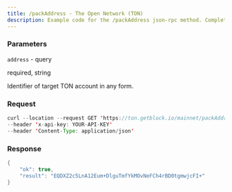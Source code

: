 ```yaml
---
title: /packAddress - The Open Network (TON)
description: Example code for the /packAddress json-rpc method. Сomplete guide on how to use /packAddress json-rpc in GetBlock.io Web3 documentation.
---
```


### Parameters


`address` - query

required, string

Identifier of target TON account in any form.

### Request

``` java
curl --location --request GET 'https://ton.getblock.io/mainnet/packAddress?address=0:d76767392e7035d84ba6f83960b9399f62430ebcd7850a1e2b043d2d826c2370' 
--header 'x-api-key: YOUR-API-KEY' 
--header 'Content-Type: application/json'
```

###  Response

``` java
{
    "ok": true,
    "result": "EQDXZ2c5LnA12Eum+DlguTmfYkMOvNeFCh4rBD0tgmwjcFI+"
}
```


